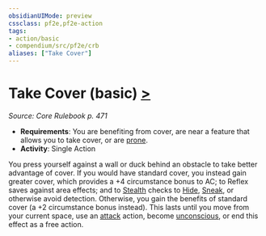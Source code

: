 ```yaml
---
obsidianUIMode: preview
cssclass: pf2e,pf2e-action
tags:
- action/basic
- compendium/src/pf2e/crb
aliases: ["Take Cover"]
---
```

# Take Cover (basic) [>](chapter-9-playing-the-game.md#Actions "Single Action")
*Source: Core Rulebook p. 471*  


- **Requirements**: You are benefiting from cover, are near a feature that allows you to take cover, or are [prone](conditions.md#Prone).
- **Activity**: Single Action

You press yourself against a wall or duck behind an obstacle to take better advantage of cover. If you would have standard cover, you instead gain greater cover, which provides a +4 circumstance bonus to AC; to Reflex saves against area effects; and to [Stealth](../../compendium/skills.md#Stealth) checks to [Hide](rules/actions/hide.md), [Sneak](sneak.md), or otherwise avoid detection. Otherwise, you gain the benefits of standard cover (a +2 circumstance bonus instead). This lasts until you move from your current space, use an [attack](attack.md) action, become [unconscious](conditions.md#Unconscious), or end this effect as a free action.